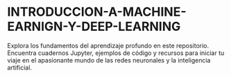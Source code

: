 # INTRODUCCION-A-MACHINE-EARNIGN-Y-DEEP-LEARNING

Explora los fundamentos del aprendizaje profundo en este repositorio. Encuentra cuadernos Jupyter, ejemplos de código y recursos para iniciar tu viaje en el apasionante mundo de las redes neuronales y la inteligencia artificial.
